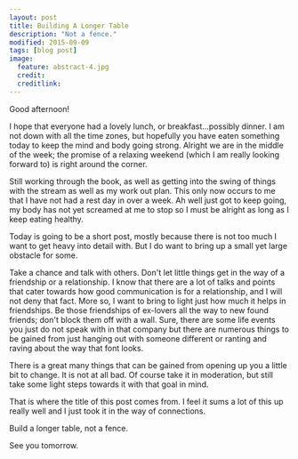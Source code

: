 ```yaml
---
layout: post
title: Building A Longer Table
description: "Not a fence."
modified: 2015-09-09
tags: [blog post]
image:
  feature: abstract-4.jpg
  credit:
  creditlink:
---
```


Good afternoon!

I hope that everyone had a lovely lunch, or breakfast...possibly dinner. I am not down with all the time zones, but hopefully you have eaten something today to keep the mind and body going strong. Alright we are in the middle of the week; the promise of a relaxing weekend (which I am really looking forward to) is right around the corner. 

Still working through the book, as well as getting into the swing of things with the stream as well as my work out plan. This only now occurs to me that I have not had a rest day in over a week. Ah well just got to keep going, my body has not yet screamed at me to stop so I must be alright as long as I keep eating healthy.

Today is going to be a short post, mostly because there is not too much I want to get heavy into detail with. But I do want to bring up a small yet large obstacle for some.

Take a chance and talk with others. Don't let little things get in the way of a friendship or a relationship. I know that there are a lot of talks and points that cater towards how good communication is for a relationship, and I will not deny that fact. More so, I want to bring to light just how much it helps in friendships. Be those friendships of ex-lovers all the way to new found friends; don't block them off with a wall. Sure, there are some life events you just do not speak with in that company but there are numerous things to be gained from just hanging out with someone different or ranting and raving about the way that font looks.

There is a great many things that can be gained from opening up you a little bit to change. It is not at all bad. Of course take it in moderation, but still take some light steps towards it with that goal in mind.

That is where the title of this post comes from. I feel it sums a lot of this up really well and I just took it in the way of connections.

Build a longer table, not a fence.

See you tomorrow.
